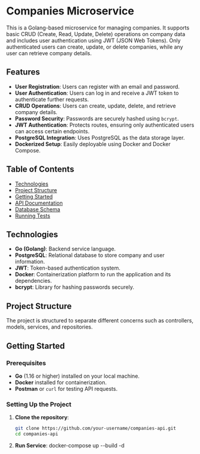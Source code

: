 # Companies Microservice

This is a Golang-based microservice for managing companies. It supports basic CRUD (Create, Read, Update, Delete) operations on company data and includes user authentication using JWT (JSON Web Tokens). Only authenticated users can create, update, or delete companies, while any user can retrieve company details.

## Features

- **User Registration**: Users can register with an email and password.
- **User Authentication**: Users can log in and receive a JWT token to authenticate further requests.
- **CRUD Operations**: Users can create, update, delete, and retrieve company details.
- **Password Security**: Passwords are securely hashed using `bcrypt`.
- **JWT Authentication**: Protects routes, ensuring only authenticated users can access certain endpoints.
- **PostgreSQL Integration**: Uses PostgreSQL as the data storage layer.
- **Dockerized Setup**: Easily deployable using Docker and Docker Compose.

## Table of Contents

- [Technologies](#technologies)
- [Project Structure](#project-structure)
- [Getting Started](#getting-started)
- [API Documentation](#api-documentation)
- [Database Schema](#database-schema)
- [Running Tests](#running-tests)

## Technologies

- **Go (Golang)**: Backend service language.
- **PostgreSQL**: Relational database to store company and user information.
- **JWT**: Token-based authentication system.
- **Docker**: Containerization platform to run the application and its dependencies.
- **bcrypt**: Library for hashing passwords securely.

## Project Structure

The project is structured to separate different concerns such as controllers, models, services, and repositories.


## Getting Started

### Prerequisites

- **Go** (1.16 or higher) installed on your local machine.
- **Docker** installed for containerization.
- **Postman** or `curl` for testing API requests.

### Setting Up the Project

1. **Clone the repository**:

   ```bash
   git clone https://github.com/your-username/companies-api.git
   cd companies-api

2. **Run Service**:
    docker-compose up --build -d 
